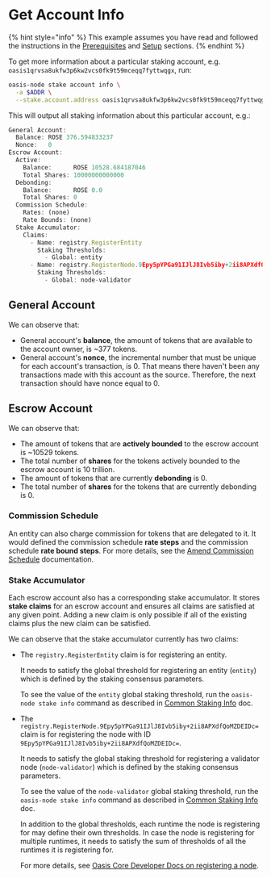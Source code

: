 # Get Account Info

{% hint style="info" %}
This example assumes you have read and followed the instructions in the [Prerequisites](prerequisites.md) and [Setup](setup.md) sections.
{% endhint %}

To get more information about a particular staking account, e.g. `oasis1qrvsa8ukfw3p6kw2vcs0fk9t59mceqq7fyttwqgx`, run:

```bash
oasis-node stake account info \
  -a $ADDR \
  --stake.account.address oasis1qrvsa8ukfw3p6kw2vcs0fk9t59mceqq7fyttwqgx
```

This will output all staking information about this particular account, e.g.:

```javascript
General Account:
  Balance: ROSE 376.594833237
  Nonce:   0
Escrow Account:
  Active:
    Balance:      ROSE 10528.684187046
    Total Shares: 10000000000000
  Debonding:
    Balance:      ROSE 0.0
    Total Shares: 0
  Commission Schedule:
    Rates: (none)
    Rate Bounds: (none)
  Stake Accumulator:
    Claims:
      - Name: registry.RegisterEntity
        Staking Thresholds:
          - Global: entity
      - Name: registry.RegisterNode.9Epy5pYPGa91IJlJ8Ivb5iby+2ii8APXdfQoMZDEIDc=
        Staking Thresholds:
          - Global: node-validator
```

## General Account

We can observe that:

* General account's **balance**, the amount of tokens that are available to the account owner, is ~377 tokens.
* General account's **nonce**, the incremental number that must be unique for each account's transaction, is 0. That means there haven't been any transactions made with this account as the source. Therefore, the next transaction should have nonce equal to 0.

## Escrow Account

We can observe that:

* The amount of tokens that are **actively bounded** to the escrow account is ~10529 tokens.
* The total number of **shares** for the tokens actively bounded to the escrow account is 10 trillion.
* The amount of tokens that are currently **debonding** is 0.
* The total number of **shares** for the tokens that are currently debonding is 0.

### Commission Schedule

An entity can also charge commission for tokens that are delegated to it. It would defined the commission schedule **rate steps** and the commission schedule **rate bound steps**. For more details, see the [Amend Commission Schedule](../../run-a-node/set-up-your-node/amend-commission-schedule.md) documentation.

### Stake Accumulator

Each escrow account also has a corresponding stake accumulator. It stores **stake claims** for an escrow account and ensures all claims are satisfied at any given point. Adding a new claim is only possible if all of the existing claims plus the new claim can be satisfied.

We can observe that the stake accumulator currently has two claims:

* The `registry.RegisterEntity` claim is for registering an entity.



  It needs to satisfy the global threshold for registering an entity \(`entity`\) which is defined by the staking consensus parameters.



  To see the value of the `entity` global staking threshold, run the `oasis-node stake info` command as described in [Common Staking Info](common-staking-info.md) doc.

* The `registry.RegisterNode.9Epy5pYPGa91IJlJ8Ivb5iby+2ii8APXdfQoMZDEIDc=` claim is for registering the node with ID `9Epy5pYPGa91IJlJ8Ivb5iby+2ii8APXdfQoMZDEIDc=`.  


  It needs to satisfy the global staking threshold for registering a validator node \(`node-validator`\) which is defined by the staking consensus parameters.  


  To see the value of the `node-validator` global staking threshold, run the `oasis-node stake info` command as described in [Common Staking Info](common-staking-info.md) doc.  


  In addition to the global thresholds, each runtime the node is registering for may define their own thresholds. In case the node is registering for multiple runtimes, it needs to satisfy the sum of thresholds of all the runtimes it is registering for.  


  For more details, see [Oasis Core Developer Docs on registering a node](https://github.com/oasisprotocol/oasis-core/blob/master/docs/consensus/registry.md#register-node).

